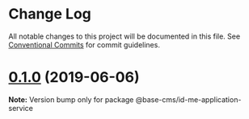 # Change Log

All notable changes to this project will be documented in this file.
See [Conventional Commits](https://conventionalcommits.org) for commit guidelines.

# [0.1.0](https://github.com/base-cms/id-me/tree/master/services/application/compare/v0.0.1...v0.1.0) (2019-06-06)

**Note:** Version bump only for package @base-cms/id-me-application-service
